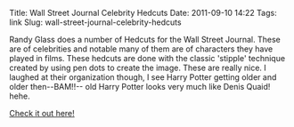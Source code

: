 Title: Wall Street Journal Celebrity Hedcuts
Date: 2011-09-10 14:22
Tags: link
Slug: wall-street-journal-celebrity-hedcuts

Randy Glass does a number of Hedcuts for the Wall Street Journal. These are of celebrities and notable many of them are of characters they have played in films. These hedcuts are done with the classic 'stipple' technique created by using pen dots to create the image. These are really nice. I laughed at their organization though, I see Harry Potter getting older and older then--BAM!!-- old Harry Potter looks very much like Denis Quaid! hehe. 

[Check it out here!](http://www.behance.net/gallery/Wall-Street-Journal-Hedcuts/2043997)

